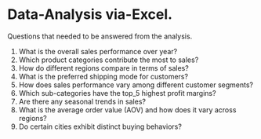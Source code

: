 # Data-Analysis via-Excel.

Questions that needed to be answered from the analysis.
1. What is the overall sales performance over year?
2. Which product categories contribute the most to sales?
3. How do different regions  compare in terms of sales?
4. What is the preferred shipping mode for customers?
5. How does sales performance vary among different customer segments?
6. Which sub-categories have the top_5 highest profit margins?
7. Are there any seasonal trends in sales?
8. What is the average order value (AOV) and how does it vary across regions?
9. Do certain cities exhibit distinct buying behaviors?
